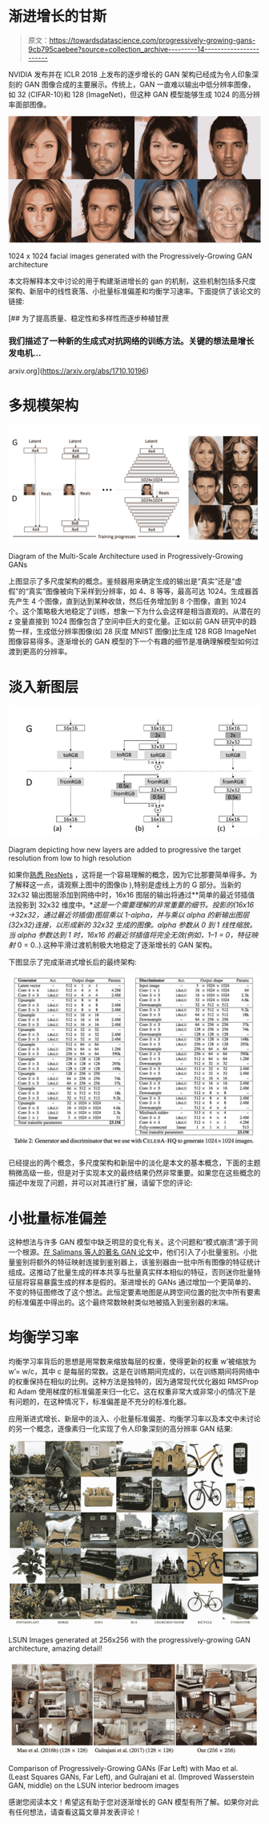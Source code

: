 # 渐进增长的甘斯

> 原文：<https://towardsdatascience.com/progressively-growing-gans-9cb795caebee?source=collection_archive---------14----------------------->

NVIDIA 发布并在 ICLR 2018 上发布的逐步增长的 GAN 架构已经成为令人印象深刻的 GAN 图像合成的主要展示。传统上，GAN 一直难以输出中低分辨率图像，如 32 (CIFAR-10)和 128 (ImageNet)，但这种 GAN 模型能够生成 1024 的高分辨率面部图像。

![](img/141e15ea997e50ae290f8a170de15c46.png)

1024 x 1024 facial images generated with the Progressively-Growing GAN architecture

本文将解释本文中讨论的用于构建渐进增长的 gan 的机制，这些机制包括多尺度架构、新层中的线性衰落、小批量标准偏差和均衡学习速率。下面提供了该论文的链接:

 [## 为了提高质量、稳定性和多样性而逐步种植甘蔗

### 我们描述了一种新的生成式对抗网络的训练方法。关键的想法是增长发电机…

arxiv.org](https://arxiv.org/abs/1710.10196) 

# **多规模架构**

![](img/13ec70cca4e429cf520c57877fe1295c.png)

Diagram of the Multi-Scale Architecture used in Progressively-Growing GANs

上图显示了多尺度架构的概念。鉴频器用来确定生成的输出是“真实”还是“虚假”的“真实”图像被向下采样到分辨率，如 4、8 等等，最高可达 1024。生成器首先产生 4 个图像，直到达到某种收敛，然后任务增加到 8 个图像，直到 1024 个。这个策略极大地稳定了训练，想象一下为什么会这样是相当直观的。从潜在的 z 变量直接到 1024 图像包含了空间中巨大的变化量。正如以前 GAN 研究中的趋势一样，生成低分辨率图像(如 28 灰度 MNIST 图像)比生成 128 RGB ImageNet 图像容易得多。逐渐增长的 GAN 模型的下一个有趣的细节是准确理解模型如何过渡到更高的分辨率。

# **淡入新图层**

![](img/71a5b877ebc1a2764820890b3fd2fae7.png)

Diagram depicting how new layers are added to progressive the target resolution from low to high resolution

如果你[熟悉 ResNets](/introduction-to-resnets-c0a830a288a4) ，这将是一个容易理解的概念，因为它比那要简单得多。为了解释这一点，请观察上图中的图像(b ),特别是虚线上方的 G 部分。当新的 32x32 输出图层添加到网络中时，16x16 图层的输出将通过**简单的最近邻插值法投影到 32x32 维度中。**这是一个需要理解的非常重要的细节。投影的(16x16 →32x32，通过最近邻插值)图层乘以 1-alpha，并与乘以 alpha 的新输出图层(32x32)连接，以形成新的 32x32 生成的图像。alpha 参数从 0 到 1 线性缩放。当 alpha 参数达到 1 时，16x16 的最近邻插值将完全无效(例如，1–1 = 0，特征映射* 0 = 0..).这种平滑过渡机制极大地稳定了逐渐增长的 GAN 架构。

下图显示了完成渐进式增长后的最终架构:

![](img/78711eec671a2ab5275fd1fa8c85fc4f.png)

已经提出的两个概念，多尺度架构和新层中的淡化是本文的基本概念，下面的主题稍微高级一些，但是对于实现本文的最终结果仍然非常重要。如果您在这些概念的描述中发现了问题，并可以对其进行扩展，请留下您的评论:

# 小批量标准偏差

这种想法与许多 GAN 模型中缺乏明显的变化有关。这个问题和“模式崩溃”源于同一个根源。[在 Salimans 等人的著名 GAN 论文](https://arxiv.org/abs/1606.03498)中，他们引入了小批量鉴别。小批量鉴别将额外的特征映射连接到鉴别器上，该鉴别器由一批中所有图像的特征统计组成。这推动了批量生成的样本共享与批量真实样本相似的特征，否则迷你批量特征层将容易暴露生成的样本是假的。渐进增长的 GANs 通过增加一个更简单的、不变的特征图修改了这个想法。此恒定要素地图是从跨空间位置的批次中所有要素的标准偏差中得出的。这个最终常数映射类似地被插入到鉴别器的末端。

# 均衡学习率

均衡学习率背后的思想是用常数来缩放每层的权重，使得更新的权重 w’被缩放为 w’= w/c，其中 c 是每层的常数。这是在训练期间完成的，以在训练期间将网络中的权重保持在相似的比例。这种方法是独特的，因为通常现代优化器如 RMSProp 和 Adam 使用梯度的标准偏差来归一化它。这在权重非常大或非常小的情况下是有问题的，在这种情况下，标准偏差是不充分的标准化器。

应用渐进式增长、新层中的淡入、小批量标准偏差、均衡学习率以及本文中未讨论的另一个概念，逐像素归一化实现了令人印象深刻的高分辨率 GAN 结果:

![](img/45a3cc3e1e9d39beec67b5b9f2a9f8ec.png)

LSUN Images generated at 256x256 with the progressively-growing GAN architecture, amazing detail!

![](img/04e92a87551042dcf22edc1adf721365.png)

Comparison of Progressively-Growing GANs (Far Left) with Mao et al. (Least Squares GANs, Far Left), and Gulrajani et al. (Improved Wasserstein GAN, middle) on the LSUN interior bedroom images

感谢您阅读本文！希望这有助于您对逐渐增长的 GAN 模型有所了解。如果你对此有任何想法，请查看这篇文章并发表评论！